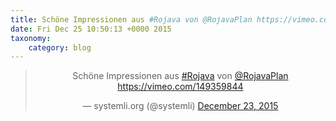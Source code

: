 ```yaml
---
title: Schöne Impressionen aus #Rojava von @RojavaPlan https://vimeo.com/149359844
date: Fri Dec 25 10:50:13 +0000 2015
taxonomy:
    category: blog
---
```

<blockquote class="twitter-tweet" align="center" width="350"><p lang="de" dir="ltr">Schöne Impressionen aus <a href="https://twitter.com/hashtag/Rojava?src=hash">#Rojava</a> von <a href="https://twitter.com/RojavaPlan">@RojavaPlan</a> <a href="https://vimeo.com/149359844">https://vimeo.com/149359844</a></p>&mdash; systemli.org (@systemli) <a href="https://twitter.com/systemli/status/679696730422644738">December 23, 2015</a></blockquote>
